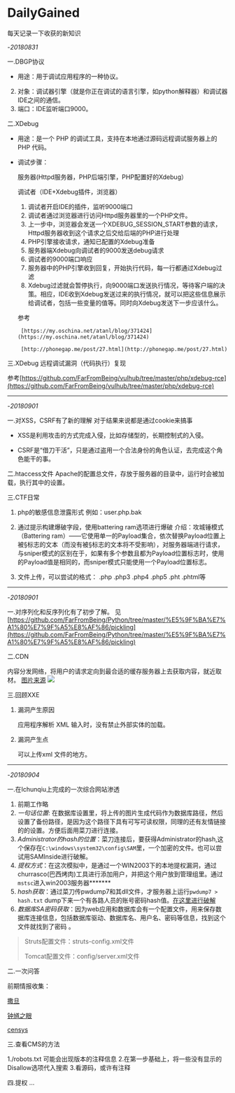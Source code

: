 # DailyGained
每天记录一下收获的新知识

-*20180831*

一.DBGP协议




-  用途：用于调试应用程序的一种协议。
2. 对象：调试器引擎（就是你正在调试的语言引擎，如python解释器）和调试器IDE之间的通信。
3. 端口：IDE监听端口9000。

二.XDebug



-  用途：是一个 PHP 的调试工具，支持在本地通过源码远程调试服务器上的 PHP 代码。

- 调试步骤：

    服务器(Httpd服务器，PHP后端引擎，PHP配置好的Xdebug）
 
    调试者（IDE+Xdebug插件，浏览器）

    1. 调试者开启IDE的插件，监听9000端口
    2. 调试者通过浏览器进行访问Httpd服务器里的一个PHP文件。
    3. 上一步中，浏览器会发送一个XDEBUG_SESSION_START参数的请求，Httpd服务器收到这个请求之后交给后端的PHP进行处理
    4. PHP引擎接收请求，通知已配置的Xdebug准备
    5. 服务器端Xdebug向调试者的9000发送debug请求
    6. 调试者的9000端口响应
    7. 服务器中的PHP引擎收到回复，开始执行代码，每一行都通过Xdebug过滤
    8. Xdebug过滤就会暂停执行，向9000端口发送执行情况，等待客户端的决策。相应，IDE收到Xdebug发送过来的执行情况，就可以把这些信息展示给调试者，包括一些变量的值等。同时向Xdebug发送下一步应该什么。
    
    参考

       [https://my.oschina.net/atanl/blog/371424](https://my.oschina.net/atanl/blog/371424)

       [http://phonegap.me/post/27.html](http://phonegap.me/post/27.html)

三.XDebug 远程调试漏洞（代码执行）复现

参考[https://github.com/FarFromBeing/vulhub/tree/master/php/xdebug-rce](https://github.com/FarFromBeing/vulhub/tree/master/php/xdebug-rce)

----------

-*20180901*

一.对XSS，CSRF有了新的理解
对于结果来说都是通过cookie来搞事



- XSS是利用攻击的方式完成入侵，比如存储型的，长期控制式的入侵。


- CSRF是“借刀干活”，只是通过盗用一个合法身份的角色认证，去完成这个角色能干的事。

二.htaccess文件
Apache的配置总文件，存放于服务器的目录中，运行时会被加载，执行其中的设置。


三.CTF日常



1. php的敏感信息泄露形式
例如：user.php.bak

1. 通过提示构建爆破字段，使用battering ram选项进行爆破
介绍：攻城锤模式（Battering ram）——它使用单一的Payload集合，依次替换Payload位置上被§标志的文本（而没有被§标志的文本将不受影响），对服务器端进行请求，与sniper模式的区别在于，如果有多个参数且都为Payload位置标志时，使用的Payload值是相同的，而sniper模式只能使用一个Payload位置标志。

1. 文件上传，可以尝试的格式：
.php .php3 .php4 .php5 .pht .phtml等

----------
-*20180901*

一.对序列化和反序列化有了初步了解。
见[https://github.com/FarFromBeing/Python/tree/master/%E5%9F%BA%E7%A1%80%E7%9F%A5%E8%AF%86/pickling](https://github.com/FarFromBeing/Python/tree/master/%E5%9F%BA%E7%A1%80%E7%9F%A5%E8%AF%86/pickling)

二.CDN

内容分发网络，将用户的请求定向到最合适的缓存服务器上去获取内容，就近取材。
[图片来源](https://www.zhihu.com/question/36514327?rf=37353035 "图片来源")
![](https://i.imgur.com/wFVEJou.png)

三.回顾XXE

1. 漏洞产生原因

    应用程序解析 XML 输入时，没有禁止外部实体的加载。
2. 漏洞产生点
    
    可以上传xml 文件的地方。

----------
-*20180904*

一.在Ichunqiu上完成的一次综合网站渗透


1. 前期工作略 
2. *一句话位置*: 在数据库设置里，将上传的图片生成代码作为数据库路径，然后设置了备份路径，是因为这个路径下具有可写可读权限，同理的还有友情链接的的设置。方便后面用菜刀进行连接。
3. *Administrator的hash的位置*：菜刀连接后，要获得Administrator的hash,这个保存在`C:\windows\system32\config\SAM`里，一个加密的文件。也可以尝试用SAMInside进行破解。
4. *提权方式*：在这次模拟中，是通过一个WIN2003下的本地提权漏洞，通过churrasco(巴西烤肉)工具进行添加用户，并把这个用户放到管理组里。通过`mstsc`进入win2003服务器*******
5. *hash获取*：通过菜刀传pwdump7和其dll文件，才服务器上运行`pwdump7 > hash.txt` dump下来一个有各路人员的账号密码hash值。[在这里进行破解](http://www.objectif-securite.ch/en/ophcrack.php)
6. *数据库SA密码获取*：因为web应用和数据库会有一个配置文件，用来保存数据库连接信息，包括数据库驱动、数据库名、用户名、密码等信息，找到这个文件就找到了密码
。


> Struts配置文件：struts-config.xml文件
> 
> Tomcat配置文件：config/server.xml文件

二.一次问答

前期情报收集：

[撒旦](https://www.shodan.io/)

[钟馗之眼](https://www.zoomeye.org/)

[censys](https://censys.io/)


三.查看CMS的方法

1./robots.txt
可能会出现版本的注释信息
2.在第一步基础上，将一些没有显示的Disallow选项代入搜索
3.看源码，或许有注释

四.提权
...
